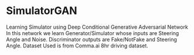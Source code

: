 # SimulatorGAN
Learning Simulator using Deep Conditional Generative Adversarial Network
In this network we learn Generator/Simulator whose inputs are Steering Angle and Noise.
Discriminator outputs are Fake/NotFake and Steering Angle.
Dataset Used is from Comma.ai 8hr driving dataset.
